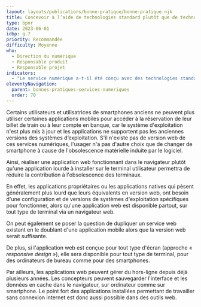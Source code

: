 ```yaml
---
layout: layouts/publications/bonne-pratique/bonne-pratique.njk
title: Concevoir à l’aide de technologies standard plutôt que de technologies propriétaires ou spécifiques à une plateforme
type: bpnr
date: 2023-06-01
idbp: g.7
priority: Recommandée
difficulty: Moyenne
who:
  - Direction du numérique
  - Responsable produit
  - Responsable projet
indicators:
  - "Le service numérique a-t-il été conçu avec des technologies standard interopérables plutôt que des technologies spécifiques et fermées ? oui / non"
eleventyNavigation:
  parent: bonnes-pratiques-services-numeriques
  order: 70
---
```


Certains utilisateurs et utilisatrices de smartphones anciens ne peuvent plus utiliser certaines applications mobiles pour accéder à la réservation de leur billet de train ou à leur compte en banque, car le système d'exploitation n'est plus mis à jour et les applications ne supportent pas les anciennes versions des systèmes d’exploitation. S'il n'existe pas de version web de ces services numériques, l'usager n'a pas d'autre choix que de changer de smartphone à cause de l'obsolescence matérielle induite par le logiciel.

Ainsi, réaliser une application web fonctionnant dans le navigateur plutôt qu'une application lourde à installer sur le terminal utilisateur permettra de réduire la contribution à l'obsolescence des terminaux.

En effet, les applications propriétaires ou les applications natives qui pèsent généralement plus lourd que leurs équivalents en version web, ont besoin d'une configuration et de versions de systèmes d'exploitation spécifiques pour fonctionner, alors qu'une application web est disponible partout, sur tout type de terminal via un navigateur web.

On peut également se poser la question de dupliquer un service web existant en le doublant d'une application mobile alors que la version web serait suffisante.

De plus, si l'application web est conçue pour tout type d'écran (approche « _responsive design_ »), elle sera disponible pour tout type de terminal, pour des ordinateurs de bureau comme pour des smartphones.

Par ailleurs, les applications web peuvent gérer du hors-ligne depuis déjà plusieurs années. Les concepteurs peuvent sauvegarder l'interface et les données en cache dans le navigateur, sur ordinateur comme sur smartphone. Le point fort des applications installées permettant de travailler sans connexion internet est donc aussi possible dans des outils web.
